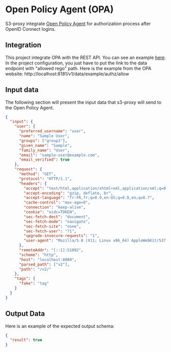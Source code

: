 # Open Policy Agent (OPA)

S3-proxy integrate [Open Policy Agent](https://www.openpolicyagent.org/) for authorization process after OpenID Connect logins.

## Integration

This project integrate OPA with the REST API. You can see an example [here](https://www.openpolicyagent.org/docs/latest/integration/#integrating-with-the-rest-api). In the project configuration, you just have to put the link to the data endpoint with "allowed rego" path. Here is the example from the OPA website: http://localhost:8181/v1/data/example/authz/allow

## Input data

The following section will present the input data that s3-proxy will send to the Open Policy Agent.

```json
{
  "input": {
    "user": {
      "preferred_username": "user",
      "name": "Sample User",
      "groups": ["group1"],
      "given_name": "Sample",
      "family_name": "User",
      "email": "sample-user@example.com",
      "email_verified": true
    },
    "request": {
      "method": "GET",
      "protocol": "HTTP/1.1",
      "headers": {
        "accept": "text/html,application/xhtml+xml,application/xml;q=0.9,image/webp,image/apng,*/*;q=0.8,application/signed-exchange;v=b3;q=0.9",
        "accept-encoding": "gzip, deflate, br",
        "accept-language": "fr-FR,fr;q=0.9,en-US;q=0.8,en;q=0.7",
        "cache-control": "max-age=0",
        "connection": "keep-alive",
        "cookie": "oidc=TOKEN",
        "sec-fetch-dest": "document",
        "sec-fetch-mode": "navigate",
        "sec-fetch-site": "none",
        "sec-fetch-user": "?1",
        "upgrade-insecure-requests": "1",
        "user-agent": "Mozilla/5.0 (X11; Linux x86_64) AppleWebKit/537.36 (KHTML, like Gecko) Chrome/81.0.4044.138 Safari/537.36"
      },
      "remoteAddr": "[::1]:51092",
      "scheme": "http",
      "host": "localhost:8080",
      "parsed_path": ["v2"],
      "path": "/v2/"
    },
    "tags": {
      "fake": "tag"
    }
  }
}
```

## Output Data

Here is an example of the expected output schema:

```json
{
  "result": true
}
```
